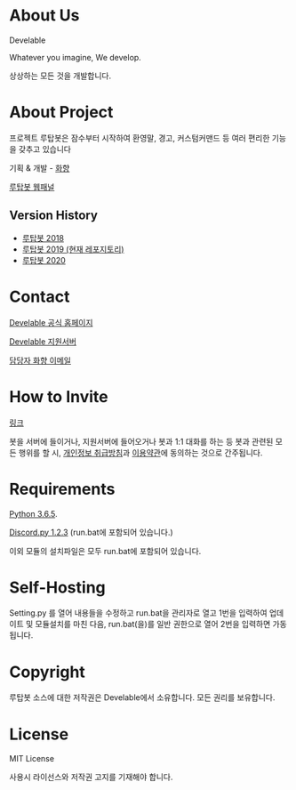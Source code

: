 # About Us

Develable

Whatever you imagine, We develop.

상상하는 모든 것을 개발합니다.

# About Project

프로젝트 루탑봇은 잠수부터 시작하여 환영말, 경고, 커스텀커맨드 등 여러 편리한 기능을 갖추고 있습니다

기획 & 개발 - [화향](https://hwahyang.space)

[루탑봇 웹패널](https://rpanel.develable.xyz)

## Version History

- [루탑봇 2018](https://github.com/develable/Rutap-Bot-2018)
- [루탑봇 2019 (현재 레포지토리)](https://github.com/develable/Rutap-Bot-2019)
- [루탑봇 2020](https://github.com/develable/Rutap-Bot-2020)

# Contact

[Develable 공식 홈페이지](https://develable.xyz)

[Develable 지원서버](https://invite.gg/Develable)

[담당자 화향 이메일](mailto:hwahyang@develable.xyz)

# How to Invite

[링크](https://develable.xyz/invite)

봇을 서버에 들이거나, 지원서버에 들어오거나 봇과 1:1 대화를 하는 등 봇과 관련된 모든 행위를 할 시, [개인정보 취급방침](https://develable.xyz/post/67)과 [이용약관](https://develable.xyz/post/75)에 동의하는 것으로 간주됩니다.

# Requirements

[Python 3.6.5](https://www.python.org/downloads/release/python-365/).

[Discord.py 1.2.3](http://discordpy.readthedocs.io/en/latest/api.html) (run.bat에 포함되어 있습니다.)

이외 모듈의 설치파일은 모두 run.bat에 포함되어 있습니다.

# Self-Hosting

Setting.py 를 열어 내용들을 수정하고 run.bat을 관리자로 열고 1번을 입력하여 업데이트 및 모듈설치를 마친 다음, run.bat(을)를 일반 권한으로 열어 2번을 입력하면 가동됩니다.

# Copyright

루탑봇 소스에 대한 저작권은 Develable에서 소유합니다. 모든 권리를 보유합니다.

# License

MIT License

사용시 라이선스와 저작권 고지를 기재해야 합니다.
